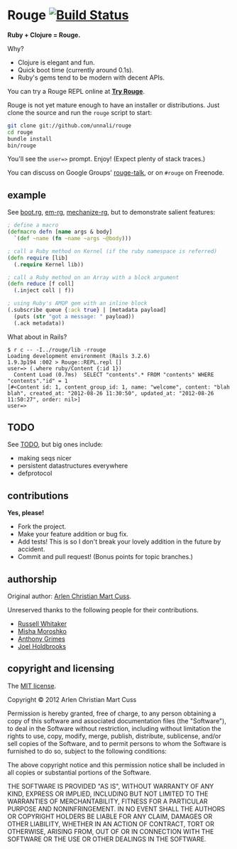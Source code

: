 # Rouge [![Build Status](https://secure.travis-ci.org/unnali/rouge.png)](http://travis-ci.org/unnali/rouge)

**Ruby + Clojure = Rouge.**

Why?

* Clojure is elegant and fun.
* Quick boot time (currently around 0.1s).
* Ruby's gems tend to be modern with decent APIs.

You can try a Rouge REPL online at **[Try Rouge](http://try.rouge.io)**.

Rouge is not yet mature enough to have an installer or distributions.  Just
clone the source and run the `rouge` script to start:

``` bash
git clone git://github.com/unnali/rouge
cd rouge
bundle install
bin/rouge
```

You'll see the `user=>` prompt.  Enjoy!  (Expect plenty of stack traces.)

You can discuss on Google Groups' [rouge-talk](https://groups.google.com/forum/#!forum/rouge-talk),
or on `#rouge` on Freenode.

## example

See [boot.rg](https://github.com/unnali/rouge/blob/master/lib/boot.rg),
[em-rg](https://github.com/unnali/em-rg),
[mechanize-rg](https://github.com/unnali/mechanize-rg), but to demonstrate
salient features:

``` clojure
; define a macro
(defmacro defn [name args & body]
  `(def ~name (fn ~name ~args ~@body)))

; call a Ruby method on Kernel (if the ruby namespace is referred)
(defn require [lib]
  (.require Kernel lib))

; call a Ruby method on an Array with a block argument
(defn reduce [f coll]
  (.inject coll | f))

; using Ruby's AMQP gem with an inline block
(.subscribe queue {:ack true} | [metadata payload]
  (puts (str "got a message: " payload))
  (.ack metadata))
```

What about in Rails?

```
$ r c -- -I../rouge/lib -rrouge
Loading development environment (Rails 3.2.6)
1.9.3p194 :002 > Rouge::REPL.repl []
user=> (.where ruby/Content {:id 1})
  Content Load (0.7ms)  SELECT "contents".* FROM "contents" WHERE "contents"."id" = 1
[#<Content id: 1, content_group_id: 1, name: "welcome", content: "blah blah", created_at: "2012-08-26 11:30:50", updated_at: "2012-08-26 11:50:27", order: nil>]
user=>
```

## TODO

See [TODO](https://github.com/unnali/rouge/blob/master/misc/TODO), but big ones
include:

* making seqs nicer
* persistent datastructures everywhere
* defprotocol

## contributions

**Yes, please!**

* Fork the project.
* Make your feature addition or bug fix.
* Add tests!  This is so I don't break your lovely addition in the future by accident.
* Commit and pull request!  (Bonus points for topic branches.)

## authorship

Original author: [Arlen Christian Mart Cuss](https://github.com/unnali).

Unreserved thanks to the following people for their contributions.

* [Russell Whitaker](https://github.com/russellwhitaker)
* [Misha Moroshko](https://github.com/moroshko)
* [Anthony Grimes](https://github.com/Raynes)
* [Joel Holdbrooks](https://github.com/noprompt)

## copyright and licensing

The [MIT license](http://opensource.org/licenses/MIT).

Copyright &copy; 2012 Arlen Christian Mart Cuss

Permission is hereby granted, free of charge, to any person obtaining a copy of
this software and associated documentation files (the "Software"), to deal in
the Software without restriction, including without limitation the rights to
use, copy, modify, merge, publish, distribute, sublicense, and/or sell copies
of the Software, and to permit persons to whom the Software is furnished to do
so, subject to the following conditions:

The above copyright notice and this permission notice shall be included in all
copies or substantial portions of the Software.

THE SOFTWARE IS PROVIDED "AS IS", WITHOUT WARRANTY OF ANY KIND, EXPRESS OR
IMPLIED, INCLUDING BUT NOT LIMITED TO THE WARRANTIES OF MERCHANTABILITY,
FITNESS FOR A PARTICULAR PURPOSE AND NONINFRINGEMENT. IN NO EVENT SHALL THE
AUTHORS OR COPYRIGHT HOLDERS BE LIABLE FOR ANY CLAIM, DAMAGES OR OTHER
LIABILITY, WHETHER IN AN ACTION OF CONTRACT, TORT OR OTHERWISE, ARISING FROM,
OUT OF OR IN CONNECTION WITH THE SOFTWARE OR THE USE OR OTHER DEALINGS IN THE
SOFTWARE.
